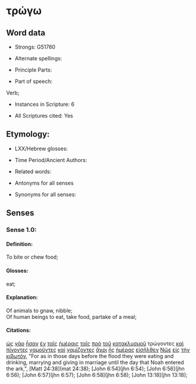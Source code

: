 # τρώγω 

<!-- Status: S2=NeedsReview -->
<!-- Lexica used for edits: BDAG, FFM, LN, A-S -->

## Word data

* Strongs: G51760

* Alternate spellings:

* Principle Parts: 

* Part of speech: 

Verb;

* Instances in Scripture: 6

* All Scriptures cited: Yes

## Etymology: 

* LXX/Hebrew glosses: 

* Time Period/Ancient Authors: 

* Related words: 

* Antonyms for all senses

* Synonyms for all senses: 

## Senses 

### Sense 1.0:

#### Definition: 

To bite or chew food;

#### Glosses:

eat;

#### Explanation:

Of animals to gnaw, nibble;    
Of human beings to eat, take food, partake of a meal;

#### Citations:

[ὡς](../G56130/01.md) [γὰρ](../G10630/01.md) [ἦσαν](../G99999/01.md) [ἐν](../G17220/01.md) [ταῖς](../G35880/01.md) [ἡμέραις](../G22500/01.md) [ταῖς](../G35880/01.md) [πρὸ](../G42530/01.md) [τοῦ](../G35880/01.md) [κατακλυσμοῦ](../G26270/01.md) τρώγοντες [καὶ](../G25320/01.md) [πίνοντες](../G40950/01.md) [γαμοῦντες](../G10600/01.md) [καὶ](../G25320/01.md) [γαμίζοντες](../G10610/01.md) [ἄχρι](../G08910/01.md) [ἧς](../G37390/01.md) [ἡμέρας](../G22500/01.md) [εἰσῆλθεν](../G15250/01.md) [Νῶε](../G35750/01.md) [εἰς](../G15190/01.md) [τὴν](../G35880/01.md) [κιβωτόν](../G27870/01.md), 
"For as in those days before the flood they were eating and drinking, marrying and giving in marriage until the day that Noah entered the ark,", 
[Matt 24:38](mat 24:38);  [John 6:54](jhn 6:54);  [John 6:56](jhn 6:56);  [John 6:57](jhn 6:57);  [John 6:58](jhn 6:58);  [John 13:18](jhn 13:18);                                             
